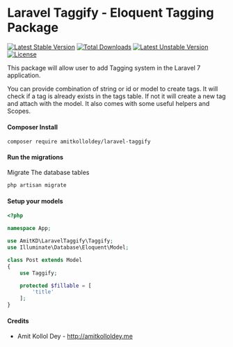 Laravel Taggify - Eloquent Tagging Package
============

[![Latest Stable Version](https://poser.pugx.org/amitkolloldey/laravel-taggify/v)](//packagist.org/packages/amitkolloldey/laravel-taggify) [![Total Downloads](https://poser.pugx.org/amitkolloldey/laravel-taggify/downloads)](//packagist.org/packages/amitkolloldey/laravel-taggify) [![Latest Unstable Version](https://poser.pugx.org/amitkolloldey/laravel-taggify/v/unstable)](//packagist.org/packages/amitkolloldey/laravel-taggify) [![License](https://poser.pugx.org/amitkolloldey/laravel-taggify/license)](//packagist.org/packages/amitkolloldey/laravel-taggify)


This package will allow user to add Tagging system in the Laravel 7 application. 

You can provide combination of string or id or model to create tags. It will check if a tag is already exists in the tags table. If not it will create a new tag and attach with the model. It also comes with some useful helpers and Scopes.

#### Composer Install

```shell
composer require amitkolloldey/laravel-taggify
```

#### Run the migrations

Migrate The database tables 

```bash
php artisan migrate
```

#### Setup your models
```php
<?php

namespace App;

use AmitKD\LaravelTaggify\Taggify;
use Illuminate\Database\Eloquent\Model;

class Post extends Model
{
    use Taggify;

    protected $fillable = [
        'title'
    ];
}
```
 
#### Credits

 - Amit Kollol Dey - http://amitkolloldey.me
 
